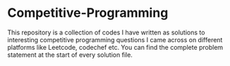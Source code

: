 # Competitive-Programming
This repository is a collection of codes I have written as solutions to interesting competitive programming questions I came across on different platforms like Leetcode, codechef etc. You can find the complete problem statement at the start of every solution file.

